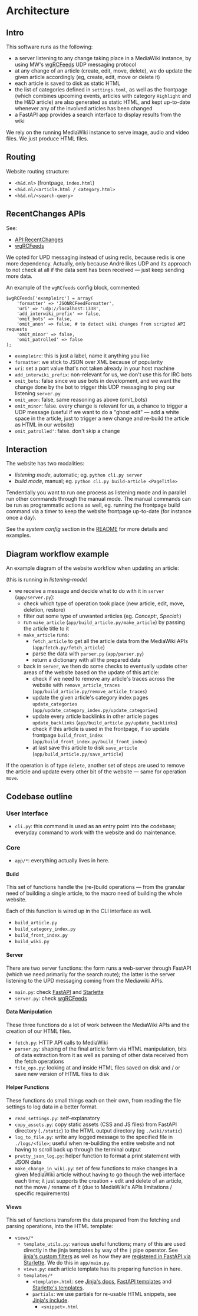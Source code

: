 # Architecture

## Intro

This software runs as the following:

- a server listening to any change taking place in a MediaWiki instance, by using MW's [wgRCFeeds](https://www.mediawiki.org/wiki/Manual:%24wgRCFeeds) UDP messaging protocol
- at any change of an article (create, edit, move, delete), we do update the given article accordingly (eg, create, edit, move or delete it)
- each article is saved to disk as static HTML
- the list of categories defined in `settings.toml`, as well as the frontpage (which combines upcoming events, articles with category `Highlight` and the H&D article) are also generated as static HTML, and kept up-to-date whenever any of the involved articles has been changed
- a FastAPI app provides a search interface to display results from the wiki

We rely on the running MediaWiki instance to serve image, audio and video files. We just produce HTML files.

## Routing

Website routing structure:

- `<h&d.nl>` (frontpage, `index.html`)
- `<h&d.nl/<article.html / category.html>`
- `<h&d.nl/<search-query>`

## RecentChanges APIs

See: 

- [API:RecentChanges](https://www.mediawiki.org/wiki/API:RecentChanges)
- [wgRCFeeds](https://www.mediawiki.org/wiki/Manual:%24wgRCFeeds)

We opted for UPD messaging instead of using redis, because redis is one more dependency. Actually, only because André likes UDP and its approach to not check at all if the data sent has been received — just keep sending more data.

An example of the `wgRCfeeds` config block, commented:

```
$wgRCFeeds['exampleirc'] = array(
    'formatter' => 'JSONRCFeedFormatter',
    'uri' => 'udp://localhost:1338',
    'add_interwiki_prefix' => false,
    'omit_bots' => false,
    'omit_anon' => false, # to detect wiki changes from scripted API requests
    'omit_minor' => false,
    'omit_patrolled' => false
);
```

- `exampleirc`: this is just a label, name it anything you like
- `formatter`: we stick to JSON over XML because of popularity
- `uri`: set a port value that's not taken already in your host machine
- `add_interwiki_prefix`: non-relevant for us, we don't use this for IRC bots
- `omit_bots`: false since we use bots in development, and we want the change done by the bot to trigger this UDP messaging to ping our listening `server.py`
- `omit_anon`: false, same reasoning as above (omit_bots)
- `omit_minor`: false. every change is relevant for us, a chance to trigger a UDP message (useful if we want to do a "ghost edit" — add a white space in the article, just to trigger a new change and re-build the article as HTML in our website)
- `omit_patrolled'`: false. don't skip a change

## Interaction

The website has two modalities: 

- *listening mode*, automatic; eg. `python cli.py server`
- *build mode*, manual; eg. `python cli.py build-article <PageTitle>`

Tendentially you want to run one process as listening mode and in parallel run other commands through the manual mode. The manual commands can be run as programmatic actions as well, eg. running the frontpage build command via a timer to keep the website frontpage up-to-date (for instance once a day).

See the *system config* section in the [README](./README) for more details and examples.

## Diagram workflow example

An example diagram of the website workflow when updating an article:

(this is running in *listening-mode*)

- we receive a message and decide what to do with it in `server` (`app/server.py`):
  - check which type of operation took place (new article, edit, move, deletion, restore)
  - filter out some type of unwanted articles (eg. *Concept:*, *Special:*)
  - run `make_article` (`app/build_article.py/make_article`) by passing the article title to it
  - `make_article` runs:
	-  `fetch_article` to get all the article data from the MediaWiki APIs (`app/fetch.py/fetch_article`)
	- parse the data with `parser.py` (`app/parser.py`)
	- return a dictionary with all the prepared data
  - back in `server`, we then do some checks to eventually update other areas of the website based on the update of this article:
	- check if we need to remove any article's traces across the website with `remove_article_traces` (`app/build_article.py/remove_article_traces`)
	- update the given article's category index pages `update_categories` (`app/update_category_index.py/update_categories`)
	- update every article backlinks in other article pages `update_backlinks` (`app/build_article.py/update_backlinks`)
	- check if this article is used in the frontpage, if so update frontpage `build_front_index` (`app/build_front_index.py/build_front_index`)
    - at last save this article to disk `save_article` (`app/build_article.py/save_article`)

If the operation is of type `delete`, another set of steps are used to remove the article and update every other bit of the website — same for operation `move`.

## Codebase outline

### User Interface

- `cli.py`: this command is used as an entry point into the codebase; everyday command to work with the website and do maintenance.

### Core

- `app/*`: everything actually lives in here.

#### Build

This set of functions handle the (re-)build operations — from the granular need of building a single article, to the macro need of building the whole website.

Each of this function is wired up in the CLI interface as well.

- `build_article.py`
- `build_category_index.py`
- `build_front_index.py`
- `build_wiki.py`

#### Server

There are two server functions: the form runs a web-server through FastAPI (which we need primarily for the search route); the latter is the server listening to the UPD messaging coming from the Mediawiki APIs.

- `main.py`: check [FastAPI](https://fastapi.tiangolo.com/advanced/templates/) and [Starlette](https://www.starlette.io/templates/#jinja2templates)
- `server.py`: check [wgRCFeeds](https://www.mediawiki.org/wiki/Manual:$wgRCFeeds)

#### Data Manipulation

These three functions do a lot of work between the MediaWiki APIs and the creation of our HTML files.

- `fetch.py`: HTTP API calls to MediaWiki
- `parser.py`: shaping of the final article form via HTML manipulation, bits of data extraction from it as well as parsing of other data received from the fetch operations
- `file_ops.py`: looking at and inside HTML files saved on disk and / or save new version of HTML files to disk

#### Helper Functions

These functions do small things each on their own, from reading the file settings to log data in a better format.
  
- `read_settings.py`: self-explanatory
- `copy_assets.py`: copy static assets (CSS and JS files) from FastAPI directory (`./static`) to the HTML output directory (eg `./wiki/static`)
- `log_to_file.py`: write any logged message to the specified file in `./logs/<file>`; useful when re-building the entire website and not having to scroll back up through the terminal output
- `pretty_json_log.py`: helper function to format a print statement with JSON data
- `make_change_in_wiki.py`: set of few functions to make changes in a given MediaWiki article without having to go though the web interface each time; it just supports the creation + edit and delete of an article, not the move / rename of it (due to MediaWiki's APIs limitations / specific requirements)
  
#### Views

This set of functions transform the data prepared from the fetching and parsing operations, into the HTML template:
  
- `views/*`
  - `template_utils.py`: various useful functions; many of this are used directly in the jinja templates by way of the `|` pipe operator. See [jinja's custom filters](https://jinja.palletsprojects.com/en/3.0.x/api/?highlight=environment#writing-filters) as well as how they are [registered in FastAPI via Starlette](https://www.starlette.io/templates/#jinja2templates). We do this in `app/main.py`.
  - `views.py`: each article template has its preparing function in here.
  - `templates/*`
	- `<template>.html`: see [Jinja's docs](https://jinja.palletsprojects.com/en/3.1.x/templates/#include), [FastAPI templates](https://fastapi.tiangolo.com/advanced/templates/) and [Starlette's templates](https://www.starlette.io/templates/#jinja2templates).
	- `partials`: we use partials for re-usable HTML snippets, see [Jinja's include](https://jinja.palletsprojects.com/en/3.1.x/templates/#include).
		- `<snippet>.html`
  
